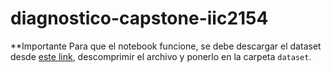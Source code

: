 # diagnostico-capstone-iic2154

**Importante
Para que el notebook funcione, se debe descargar el dataset desde [este link](https://www.kaggle.com/datasets/prathamsharma123/farmers-protest-tweets-dataset-raw-json), descomprimir el archivo y ponerlo en la carpeta `dataset`.